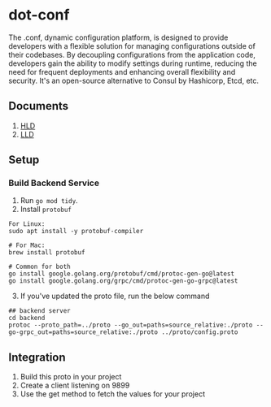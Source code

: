 # dot-conf

The .conf, dynamic configuration platform, is designed to provide developers with a flexible solution for managing configurations outside of their codebases. By decoupling configurations from the application code, developers gain the ability to modify settings during runtime, reducing the need for frequent deployments and enhancing overall flexibility and security. It's an open-source alternative to Consul by Hashicorp, Etcd, etc.

## Documents
1. [HLD](./documents/HLD.md)
2. [LLD](./documents/LLD.md)

## Setup

### Build Backend Service

1. Run `go mod tidy`.
2. Install `protobuf` 
```
For Linux:
sudo apt install -y protobuf-compiler

# For Mac:
brew install protobuf

# Common for both
go install google.golang.org/protobuf/cmd/protoc-gen-go@latest
go install google.golang.org/grpc/cmd/protoc-gen-go-grpc@latest
```
3. If you've updated the proto file, run the below command
```
## backend server
cd backend
protoc --proto_path=../proto --go_out=paths=source_relative:./proto --go-grpc_out=paths=source_relative:./proto ../proto/config.proto
```

## Integration

1. Build this proto in your project
2. Create a client listening on 9899
3. Use the get method to fetch the values for your project
